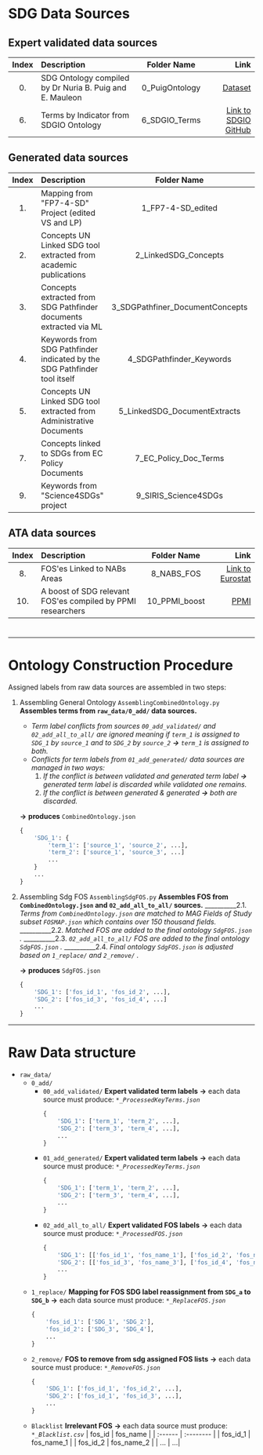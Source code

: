 # SDG Data Sources

## Expert validated data sources

| Index | Description | Folder Name | Link |
| :------: | :------ | :------: | ------: |
| 0. | SDG Ontology compiled by Dr Nuria B. Puig and E. Mauleon| 0_PuigOntology | [Dataset](https://figshare.com/articles/SDG_ontology/11106113/1) | 
| 6. | Terms by Indicator from SDGIO Ontology | 6_SDGIO_Terms | [Link to SDGIO GitHub ](https://github.com/SDG-InterfaceOntology/sdgio) |
##
## Generated data sources

| Index | Description | Folder Name | Link |
| :------: | :------ | :------: | ------: |
| 1. | Mapping from "FP7-4-SD" Project (edited VS and LP) | 1_FP7-4-SD_edited | [Link to Project website](https://www.fp7-4-sd.eu/) |
| 2. | Concepts UN Linked SDG tool extracted from academic publications | 2_LinkedSDG_Concepts | [Link to LinkedSGS Tool](http://linkedsdg.apps.officialstatistics.org/#/) |
| 3. | Concepts extracted from SDG Pathfinder documents extracted via ML | 3_SDGPathfiner_DocumentConcepts | [Document Colletion](https://sdg-pathfinder.org/) ; [Modelling Description](https://ppmi.lt/)  |
| 4. | Keywords from SDG Pathfinder indicated by the SDG Pathfinder tool itself| 4_SDGPathfinder_Keywords| [SDG Pathfinder](https://sdg-pathfinder.org/) | 
| 5. | Concepts UN Linked SDG tool extracted from Administrative Documents | 5_LinkedSDG_DocumentExtracts | [Link to LinkedSGS Tool](http://linkedsdg.apps.officialstatistics.org/#/) |
| 7. | Concepts linked to SDGs from EC Policy Documents | 7_EC_Policy_Doc_Terms | Skrynnyk & Stanciauskas ( 2020 upcoming ) | 
| 9. | Keywords from "Science4SDGs" project | 9_SIRIS_Science4SDGs | [Link to "Science4SDGs" project](http://science4sdgs.sirisacademic.com/) |
##

## ATA data sources

| Index | Description | Folder Name | Link |
| :------: | :------ | :------: | ------: |
| 8. | FOS'es Linked to NABs Areas | 8_NABS_FOS | [Link to Eurostat](https://ec.europa.eu/eurostat/ramon/nomenclatures/index.cfm?TargetUrl=LST_NOM_DTL&StrNom=CEPA_1994&StrLanguageCode=EN&IntPcKey=4431590&StrLayoutCode=HIERARCHIC) |
| 10. | A boost of SDG relevant FOS'es compiled by PPMI researchers | 10_PPMI_boost | [PPMI](https://ppmi.lt)|
#

***
# Ontology Construction Procedure

Assigned labels from raw data sources are assembled in two steps:
1. Assembling General Ontology `AssemblingCombinedOntology.py`
**Assembles terms from `raw_data/0_add/` data sources.**
    * *Term label conflicts from sources `00_add_validated/` and `02_add_all_to_all/` are ignored meaning if `term_1` is assigned to `SDG_1` by `source_1` and to `SDG_2` by `source_2` **&rarr;** `term_1` is assigned to both.*
    * *Conflicts for term labels from `01_add_generated/` data sources are managed in two ways:* 
        1. *If the conflict is between validated and generated term label **&rarr;** generated term label is discarded while validated one remains.*
        2. *If the conflict is between generated & generated **&rarr;** both are discarded.*

    **&rarr;** **produces** `CombinedOntology.json`
    ```python
    {
        'SDG_1': {
            'term_1': ['source_1', 'source_2', ...],
            'term_2': ['source_1', 'source_3', ...]
            ...
        }
        ...
    }
    ```
2. Assembling Sdg FOS `AssemblingSdgFOS.py`
    **Assembles FOS from `CombinedOntology.json` and `02_add_all_to_all/` sources.**
__________2.1. *Terms from `CombinedOntology.json` are matched to  MAG Fields of Study subset `FOSMAP.json` which contains over 150 thousand fields.*
__________2.2. *Matched FOS are added to the final ontology `SdgFOS.json` .*
__________2.3. *`02_add_all_to_all/` FOS are added to the final ontology `SdgFOS.json` .*
__________2.4. *Final ontology `SdgFOS.json` is  adjusted based on `1_replace/` and `2_remove/` .*


    **&rarr;** **produces** `SdgFOS.json`
    ```python
    {
        'SDG_1': ['fos_id_1', 'fos_id_2', ...],
        'SDG_2': ['fos_id_3', 'fos_id_4', ...]
        ...
    }
    ```

 

****
# Raw Data structure
* `raw_data/`
    * `0_add/`
        * `00_add_validated/`
        **Expert validated term labels**
        **&rarr;** each data source must produce:
            *`*_ProcessedKeyTerms.json`*
            ```python
            {
                'SDG_1': ['term_1', 'term_2', ...], 
                'SDG_2': ['term_3', 'term_4', ...],
                ...
            }
            ```
        * `01_add_generated/`
        **Expert validated term labels**
        **&rarr;** each data source must produce:
            *`*_ProcessedKeyTerms.json`*
            ```python
            {
                'SDG_1': ['term_1', 'term_2', ...], 
                'SDG_2': ['term_3', 'term_4', ...],
                ...
            }
            ```
        * `02_add_all_to_all/`
        **Expert validated FOS labels**
        **&rarr;** each data source must produce:
            *`*_ProcessedFOS.json`*
            ```python
            {
                'SDG_1': [['fos_id_1', 'fos_name_1'], ['fos_id_2', 'fos_name_2'], ...], 
                'SDG_2': [['fos_id_3', 'fos_name_3'], ['fos_id_4', 'fos_name_4'], ...],
                ...
            }
            ```
    * `1_replace/`
    **Mapping for FOS SDG label reassignment from `SDG_a` to `SDG_b`**
    **&rarr;** each data source must produce:
        *`*_ReplaceFOS.json`*
        ```python
        {
            'fos_id_1': ['SDG_1', 'SDG_2'], 
            'fos_id_2': ['SDG_3', 'SDG_4'],
            ...
        }
        ```
    * `2_remove/`
    **FOS to remove from sdg assigned FOS lists**
    **&rarr;** each data source must produce:
        *`*_RemoveFOS.json`*
        ```python
        {
            'SDG_1': ['fos_id_1', 'fos_id_2', ...], 
            'SDG_2': ['fos_id_1', 'fos_id_3', ...],
            ...
        }
        ```
    * `Blacklist`
    **Irrelevant FOS**
    **&rarr;** each data source must produce:
        *`*_Blacklist.csv`*
        | fos_id | fos_name |
        | :------  | :-------- |
        | fos_id_1 | fos_name_1 |
        | fos_id_2 | fos_name_2 |
        | ... | ...|




